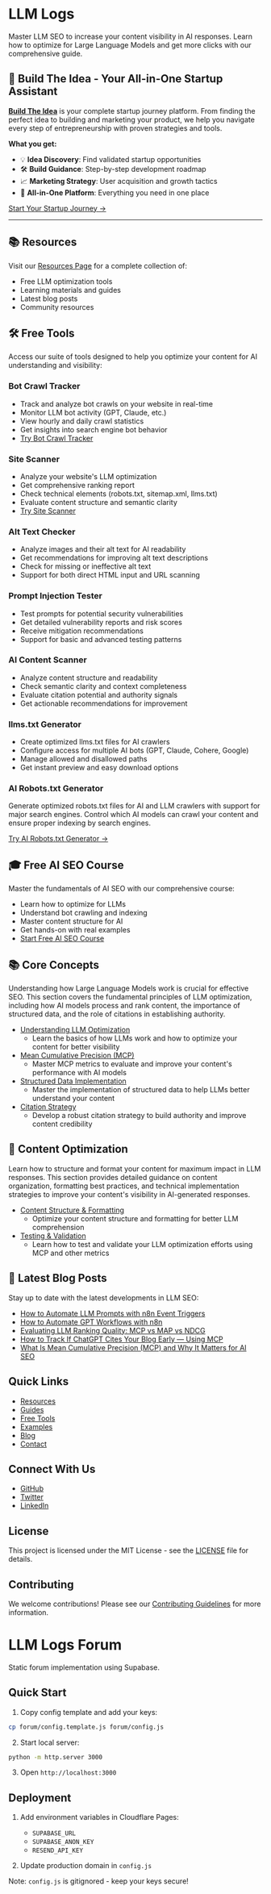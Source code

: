 # LLM Logs

Master LLM SEO to increase your content visibility in AI responses. Learn how to optimize for Large Language Models and get more clicks with our comprehensive guide.

## 🚀 Build The Idea - Your All-in-One Startup Assistant

**[Build The Idea](https://buildtheidea.net/?utm_source=llmlogs&utm_medium=github&utm_campaign=promo)** is your complete startup journey platform. From finding the perfect idea to building and marketing your product, we help you navigate every step of entrepreneurship with proven strategies and tools.

**What you get:**
- 💡 **Idea Discovery**: Find validated startup opportunities
- 🛠️ **Build Guidance**: Step-by-step development roadmap  
- 📈 **Marketing Strategy**: User acquisition and growth tactics
- 🎯 **All-in-One Platform**: Everything you need in one place

[Start Your Startup Journey →](https://buildtheidea.net/?utm_source=llmlogs&utm_medium=github&utm_campaign=promo)

---

## 📚 Resources

Visit our [Resources Page](resources.html) for a complete collection of:
- Free LLM optimization tools
- Learning materials and guides
- Latest blog posts
- Community resources

## 🛠️ Free Tools

Access our suite of tools designed to help you optimize your content for AI understanding and visibility:

### Bot Crawl Tracker
- Track and analyze bot crawls on your website in real-time
- Monitor LLM bot activity (GPT, Claude, etc.)
- View hourly and daily crawl statistics
- Get insights into search engine bot behavior
- [Try Bot Crawl Tracker](https://llmlogs.com/bot-dashboard)

### Site Scanner
- Analyze your website's LLM optimization
- Get comprehensive ranking report
- Check technical elements (robots.txt, sitemap.xml, llms.txt)
- Evaluate content structure and semantic clarity
- [Try Site Scanner](https://llmlogs.com/scan-site)

### Alt Text Checker
- Analyze images and their alt text for AI readability
- Get recommendations for improving alt text descriptions
- Check for missing or ineffective alt text
- Support for both direct HTML input and URL scanning

### Prompt Injection Tester
- Test prompts for potential security vulnerabilities
- Get detailed vulnerability reports and risk scores
- Receive mitigation recommendations
- Support for basic and advanced testing patterns

### AI Content Scanner
- Analyze content structure and readability
- Check semantic clarity and context completeness
- Evaluate citation potential and authority signals
- Get actionable recommendations for improvement

### llms.txt Generator
- Create optimized llms.txt files for AI crawlers
- Configure access for multiple AI bots (GPT, Claude, Cohere, Google)
- Manage allowed and disallowed paths
- Get instant preview and easy download options

### AI Robots.txt Generator
Generate optimized robots.txt files for AI and LLM crawlers with support for major search engines. Control which AI models can crawl your content and ensure proper indexing by search engines.

[Try AI Robots.txt Generator →](/free-tools/ai-robots-txt-generator.html)

## 🎓 Free AI SEO Course

Master the fundamentals of AI SEO with our comprehensive course:

- Learn how to optimize for LLMs
- Understand bot crawling and indexing
- Master content structure for AI
- Get hands-on with real examples
- [Start Free AI SEO Course](https://llmlogs.com/ai-seo-course)

## 📚 Core Concepts

Understanding how Large Language Models work is crucial for effective SEO. This section covers the fundamental principles of LLM optimization, including how AI models process and rank content, the importance of structured data, and the role of citations in establishing authority.

- [Understanding LLM Optimization](https://llmlogs.com/guides/llm-optimization/core-concepts)
  - Learn the basics of how LLMs work and how to optimize your content for better visibility
- [Mean Cumulative Precision (MCP)](https://llmlogs.com/guides/llm-optimization/mean-cumulative-precision)
  - Master MCP metrics to evaluate and improve your content's performance with AI models
- [Structured Data Implementation](https://llmlogs.com/guides/llm-optimization/structured-data)
  - Master the implementation of structured data to help LLMs better understand your content
- [Citation Strategy](https://llmlogs.com/guides/llm-optimization/citation-strategy)
  - Develop a robust citation strategy to build authority and improve content credibility

## 🎯 Content Optimization

Learn how to structure and format your content for maximum impact in LLM responses. This section provides detailed guidance on content organization, formatting best practices, and technical implementation strategies to improve your content's visibility in AI-generated responses.

- [Content Structure & Formatting](https://llmlogs.com/guides/llm-optimization/content-optimization)
  - Optimize your content structure and formatting for better LLM comprehension
- [Testing & Validation](https://llmlogs.com/guides/llm-optimization/testing)
  - Learn how to test and validate your LLM optimization efforts using MCP and other metrics

## 📝 Latest Blog Posts

Stay up to date with the latest developments in LLM SEO:

- [How to Automate LLM Prompts with n8n Event Triggers](https://llmlogs.com/blog/automate-llm-prompts-with-n8n-event-triggers)
- [How to Automate GPT Workflows with n8n](https://llmlogs.com/blog/how-to-automate-gpt-workflows-with-n8n)
- [Evaluating LLM Ranking Quality: MCP vs MAP vs NDCG](https://llmlogs.com/blog/evaluating-llm-ranking-quality-mcp-vs-map-vs-ndcg)
- [How to Track If ChatGPT Cites Your Blog Early — Using MCP](https://llmlogs.com/blog/how-to-track-if-chatgpt-cites-your-blog-early-using-mcp)
- [What Is Mean Cumulative Precision (MCP) and Why It Matters for AI SEO](https://llmlogs.com/blog/what-is-mean-cumulative-precision-mcp-ai-seo)

## Quick Links

- [Resources](resources.html)
- [Guides](https://llmlogs.com/guides/llm-optimization)
- [Free Tools](https://llmlogs.com/free-tools)
- [Examples](https://llmlogs.com/guides/llm-optimization/examples)
- [Blog](https://llmlogs.com/blog)
- [Contact](https://llmlogs.com/contact)

## Connect With Us

- [GitHub](https://github.com/mattmerrick/llmseoguide)
- [Twitter](https://twitter.com/llmseoguide)
- [LinkedIn](https://linkedin.com/company/llmseoguide)

## License

This project is licensed under the MIT License - see the [LICENSE](LICENSE) file for details.

## Contributing

We welcome contributions! Please see our [Contributing Guidelines](CONTRIBUTING.md) for more information.

# LLM Logs Forum

Static forum implementation using Supabase.

## Quick Start

1. Copy config template and add your keys:
```bash
cp forum/config.template.js forum/config.js
```

2. Start local server:
```bash
python -m http.server 3000
```

3. Open `http://localhost:3000`

## Deployment

1. Add environment variables in Cloudflare Pages:
   - `SUPABASE_URL`
   - `SUPABASE_ANON_KEY`
   - `RESEND_API_KEY`

2. Update production domain in `config.js`

Note: `config.js` is gitignored - keep your keys secure!
